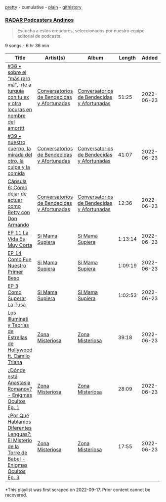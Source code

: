 [pretty](/playlists/pretty/37i9dQZF1DWURpudUPHCVg.md) - cumulative - [plain](/playlists/plain/37i9dQZF1DWURpudUPHCVg) - [githistory](https://github.githistory.xyz/mackorone/spotify-playlist-archive/blob/main/playlists/plain/37i9dQZF1DWURpudUPHCVg)

### [RADAR Podcasters Andinos](https://open.spotify.com/playlist/37i9dQZF1DWURpudUPHCVg)

> Escucha a estos creadores, seleccionados por nuestro equipo editorial de podcasts.

9 songs - 6 hr 36 min

| Title | Artist(s) | Album | Length | Added | Removed |
|---|---|---|---|---|---|
| [\#38 • sobre el “más raro má”, irte a turquía con tu ex y otra locuras en nombre del amorttt](https://open.spotify.com/episode/2PRA5x9voOHTZq0rlJLxsx) | [Conversatorios de Bendecidas y Afortunadas](https://open.spotify.com/show/2tHeUnJ1VOrxisw5avnbg2) | [Conversatorios de Bendecidas y Afortunadas](https://open.spotify.com/show/2tHeUnJ1VOrxisw5avnbg2) | 51:25 | 2022-06-23 | 2023-01-20 |
| [\#39 • nuestro cuerpo, la mirada del otro, la culpa y la comida](https://open.spotify.com/episode/3PTyO8ap6ACstCi77dhzLN) | [Conversatorios de Bendecidas y Afortunadas](https://open.spotify.com/show/2tHeUnJ1VOrxisw5avnbg2) | [Conversatorios de Bendecidas y Afortunadas](https://open.spotify.com/show/2tHeUnJ1VOrxisw5avnbg2) | 41:07 | 2022-06-23 | 2023-01-20 |
| [Cápsula 6: Cómo dejar de actuar como Betty con Don Armando ](https://open.spotify.com/episode/32NQMEXCZksk4A3H7TYaXn) | [Conversatorios de Bendecidas y Afortunadas](https://open.spotify.com/show/2tHeUnJ1VOrxisw5avnbg2) | [Conversatorios de Bendecidas y Afortunadas](https://open.spotify.com/show/2tHeUnJ1VOrxisw5avnbg2) | 12:36 | 2022-06-23 | 2023-01-20 |
| [EP 11 La Vida Es Muy Corta](https://open.spotify.com/episode/7r6SqShtn2nQUdcbjnKZpw) | [Si Mama Supiera](https://open.spotify.com/show/5ktHb1M3MPPMnZhyaG63kv) | [Si Mama Supiera](https://open.spotify.com/show/5ktHb1M3MPPMnZhyaG63kv) | 1:13:14 | 2022-06-23 | 2023-01-20 |
| [EP 14 Como Fue Nuestro Primer Beso](https://open.spotify.com/episode/0JihBpQg4rnBRsY4wTrNQe) | [Si Mama Supiera](https://open.spotify.com/show/5ktHb1M3MPPMnZhyaG63kv) | [Si Mama Supiera](https://open.spotify.com/show/5ktHb1M3MPPMnZhyaG63kv) | 1:09:19 | 2022-06-23 | 2023-01-20 |
| [EP 3 Como Superar La Tusa](https://open.spotify.com/episode/53k5uKfHp7FMUu5WMJ5e7P) | [Si Mama Supiera](https://open.spotify.com/show/5ktHb1M3MPPMnZhyaG63kv) | [Si Mama Supiera](https://open.spotify.com/show/5ktHb1M3MPPMnZhyaG63kv) | 1:02:53 | 2022-06-23 | 2023-01-20 |
| [Los Illuminati y Teorías de Estrellas de Hollywood ft\. Camilo Triana](https://open.spotify.com/episode/1KuwsIYwGzDTvmxkU7rTBO) | [Zona Misteriosa ](https://open.spotify.com/show/2bD9TpDoenXneLPYA9q0gz) | [Zona Misteriosa ](https://open.spotify.com/show/2bD9TpDoenXneLPYA9q0gz) | 39:18 | 2022-06-23 | 2023-01-20 |
| [¿Dónde está Anastasia Romanov? \- Enigmas Ocultos Ep\. 1](https://open.spotify.com/episode/4IVyT2Qvlp6PGY8K1EaXuA) | [Zona Misteriosa ](https://open.spotify.com/show/2bD9TpDoenXneLPYA9q0gz) | [Zona Misteriosa ](https://open.spotify.com/show/2bD9TpDoenXneLPYA9q0gz) | 28:09 | 2022-06-23 | 2023-01-20 |
| [¿Por Qué Hablamos Diferentes Lenguas?: El Misterio de la Torre de Babel \- Enigmas Ocultos Ep\. 3](https://open.spotify.com/episode/3A9e2w7CAzJJrpbfpvE9Wt) | [Zona Misteriosa ](https://open.spotify.com/show/2bD9TpDoenXneLPYA9q0gz) | [Zona Misteriosa ](https://open.spotify.com/show/2bD9TpDoenXneLPYA9q0gz) | 17:55 | 2022-06-23 | 2023-01-20 |

\*This playlist was first scraped on 2022-09-17. Prior content cannot be recovered.
